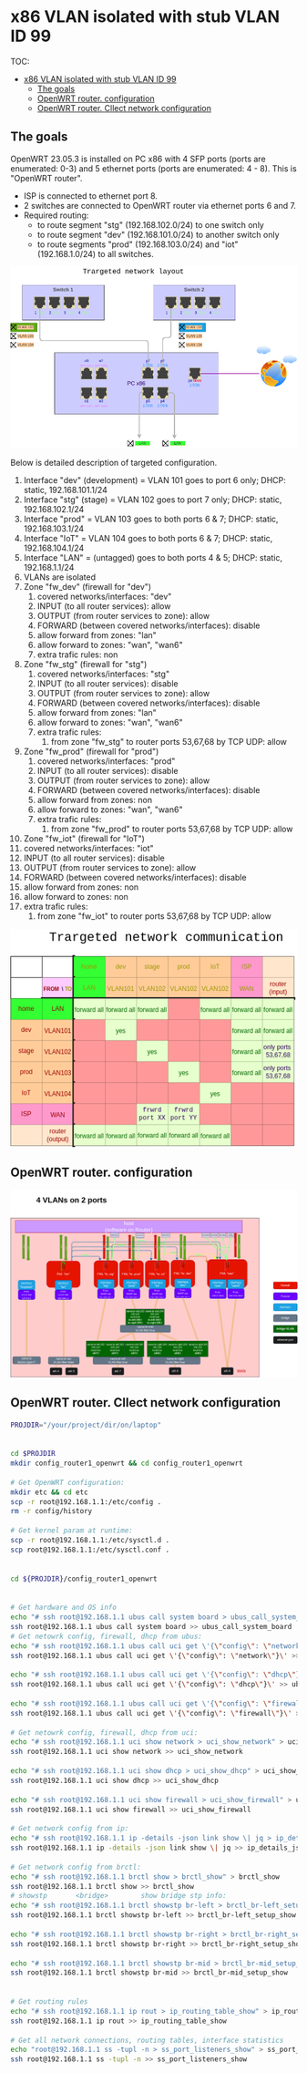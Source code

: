 # x86 VLAN isolated with stub VLAN ID 99

TOC:
- [x86 VLAN isolated with stub VLAN ID 99](#x86-vlan-isolated-with-stub-vlan-id-99)
  - [The goals](#the-goals)
  - [OpenWRT router. configuration](#openwrt-router-configuration)
  - [OpenWRT router. Cllect network configuration](#openwrt-router-cllect-network-configuration)


## The goals

OpenWRT 23.05.3 is installed on PC x86 with 4 SFP ports (ports are enumerated: 0-3) and 5 ethernet ports (ports are enumerated: 4 - 8). This is "OpenWRT router".

- ISP is connected to ethernet port 8.
- 2 switches are connected to OpenWRT router via ethernet ports 6 and 7.
- Required routing:
  - to route segment "stg" (192.168.102.0/24) to one switch only
  - to route segment "dev" (192.168.101.0/24) to another switch only
  - to route segments "prod" (192.168.103.0/24) and "iot" (192.168.1.0/24) to all switches.

![img](draw_network_layout.png)



Below is detailed description of targeted configuration.

1. Interface "dev" (development) = VLAN 101 goes to port 6 only; DHCP: static, 192.168.101.1/24
2. Interface "stg" (stage) = VLAN 102 goes to port 7 only; DHCP: static, 192.168.102.1/24
3. Interface "prod" = VLAN 103 goes to both ports 6 & 7; DHCP: static, 192.168.103.1/24
4. Interface "IoT" = VLAN 104 goes to both ports 6 & 7; DHCP: static, 192.168.104.1/24
5. Interface "LAN" = (untagged) goes to both ports 4 & 5; DHCP: static, 192.168.1.1/24
6. VLANs are isolated
7. Zone "fw_dev" (firewall for "dev")
   1. covered networks/interfaces: "dev"
   2. INPUT (to all router services): allow
   3. OUTPUT (from router services to zone): allow
   4. FORWARD (between covered networks/interfaces): disable
   5. allow forward from zones: "lan"
   6. allow forward to zones: "wan", "wan6"
   7. extra trafic rules: non
8. Zone "fw_stg" (firewall for "stg")
   1. covered networks/interfaces: "stg"
   2. INPUT (to all router services): disable
   3. OUTPUT (from router services to zone): allow
   4. FORWARD (between covered networks/interfaces): disable
   5. allow forward from zones: "lan"
   6. allow forward to zones: "wan", "wan6"
   7. extra trafic rules:
      1. from zone "fw_stg" to router ports 53,67,68 by TCP UDP: allow
9. Zone "fw_prod" (firewall for "prod")
   1. covered networks/interfaces: "prod"
   2. INPUT (to all router services): disable
   3. OUTPUT (from router services to zone): allow
   4. FORWARD (between covered networks/interfaces): disable
   5. allow forward from zones: non
   6. allow forward to zones: "wan", "wan6"
   7. extra trafic rules:
      1. from zone "fw_prod" to router ports 53,67,68 by TCP UDP: allow
10. Zone "fw_iot" (firewall for "IoT")
   1. covered networks/interfaces: "iot"
   2. INPUT (to all router services): disable
   3. OUTPUT (from router services to zone): allow
   4. FORWARD (between covered networks/interfaces): disable
   5. allow forward from zones: non
   6. allow forward to zones: non
   7. extra trafic rules:
      1. from zone "fw_iot" to router ports 53,67,68 by TCP UDP: allow


![img](draw_network_communication.png)


## OpenWRT router. configuration

![img](draw_openwrt_router_configuration.png)



## OpenWRT router. Cllect network configuration

```bash
PROJDIR="/your/project/dir/on/laptop"


cd $PROJDIR
mkdir config_router1_openwrt && cd config_router1_openwrt

# Get OpenWRT configuration:
mkdir etc && cd etc
scp -r root@192.168.1.1:/etc/config . 
rm -r config/history

# Get kernel param at runtime:
scp -r root@192.168.1.1:/etc/sysctl.d .
scp root@192.168.1.1:/etc/sysctl.conf .


cd ${PROJDIR}/config_router1_openwrt


# Get hardware and OS info
echo "# ssh root@192.168.1.1 ubus call system board > ubus_call_system_board" > ubus_call_system_board
ssh root@192.168.1.1 ubus call system board >> ubus_call_system_board
# Get netowrk config, firewall, dhcp from ubus:
echo "# ssh root@192.168.1.1 ubus call uci get \'{\"config\": \"network\"}\'> ubus_call_uci_get_config_network" > ubus_call_uci_get_config_network
ssh root@192.168.1.1 ubus call uci get \'{\"config\": \"network\"}\' >> ubus_call_uci_get_config_network

echo "# ssh root@192.168.1.1 ubus call uci get \'{\"config\": \"dhcp\"}\'> ubus_call_uci_get_config_dhcp" > ubus_call_uci_get_config_dhcp
ssh root@192.168.1.1 ubus call uci get \'{\"config\": \"dhcp\"}\' >> ubus_call_uci_get_config_dhcp

echo "# ssh root@192.168.1.1 ubus call uci get \'{\"config\": \"firewall\"}\' > ubus_call_uci_get_config_firewall" > ubus_call_uci_get_config_firewall
ssh root@192.168.1.1 ubus call uci get \'{\"config\": \"firewall\"}\' >> ubus_call_uci_get_config_firewall

# Get netowrk config, firewall, dhcp from uci:
echo "# ssh root@192.168.1.1 uci show network > uci_show_network" > uci_show_network
ssh root@192.168.1.1 uci show network >> uci_show_network

echo "# ssh root@192.168.1.1 uci show dhcp > uci_show_dhcp" > uci_show_dhcp
ssh root@192.168.1.1 uci show dhcp >> uci_show_dhcp

echo "# ssh root@192.168.1.1 uci show firewall > uci_show_firewall" > uci_show_firewall
ssh root@192.168.1.1 uci show firewall >> uci_show_firewall

# Get network config from ip:
echo "# ssh root@192.168.1.1 ip -details -json link show \| jq > ip_details_json_link_show" > ip_details_json_link_show
ssh root@192.168.1.1 ip -details -json link show \| jq >> ip_details_json_link_show

# Get network config from brctl:
echo "# ssh root@192.168.1.1 brctl show > brctl_show" > brctl_show
ssh root@192.168.1.1 brctl show >> brctl_show
# showstp   	<bridge>		show bridge stp info:
echo "# ssh root@192.168.1.1 brctl showstp br-left > brctl_br-left_setup_show" > brctl_br-left_setup_show
ssh root@192.168.1.1 brctl showstp br-left >> brctl_br-left_setup_show

echo "# ssh root@192.168.1.1 brctl showstp br-right > brctl_br-right_setup_show" > brctl_br-right_setup_show
ssh root@192.168.1.1 brctl showstp br-right >> brctl_br-right_setup_show

echo "# ssh root@192.168.1.1 brctl showstp br-mid > brctl_br-mid_setup_show" > brctl_br-mid_setup_show
ssh root@192.168.1.1 brctl showstp br-mid >> brctl_br-mid_setup_show


# Get routing rules
echo "# ssh root@192.168.1.1 ip rout > ip_routing_table_show" > ip_routing_table_show
ssh root@192.168.1.1 ip rout >> ip_routing_table_show

# Get all network connections, routing tables, interface statistics
echo "root@192.168.1.1 ss -tupl -n > ss_port_listeners_show" > ss_port_listeners_show
ssh root@192.168.1.1 ss -tupl -n >> ss_port_listeners_show

```

